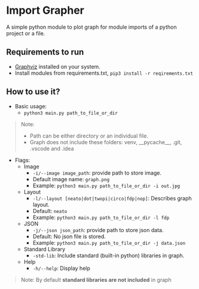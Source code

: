 # Import Grapher

A simple python module to plot graph for module imports of a python project or a file.

## Requirements to run
- [Graphviz](https://graphviz.org/download/) installed on your system.
- Install modules from requirements.txt, `pip3 install -r reqirements.txt`

## How to use it?
- Basic usage:
  - `python3 main.py path_to_file_or_dir`

> Note: 
> - Path can be either directory or an individual file.
> - Graph does not include these folders: venv, \_\_pycache\_\_, .git, .vscode and .idea

- Flags:
  - Image
    - `-i/--image image_path`: provide path to store image.
    - Default image name: `graph.png`
    - Example: `python3 main.py path_to_file_or_dir -i out.jpg`
  - Layout
    - `-l/--layout [neato|dot|twopi|circo|fdp|nop]`: Describes graph layout.
    - Default: `neato`
    - Example: `python3 main.py path_to_file_or_dir -l fdp`
  - JSON
    - `-j/--json json_path`: provide path to store json data.
    - Default: No json file is stored.
    - Example: `python3 main.py path_to_file_or_dir -j data.json`
  - Standard Library
    - `-std-lib`: Include standard (built-in python) libraries in graph.
  - Help
    - `-h/--help`: Display help

> Note: By default **standard libraries are not included** in graph
